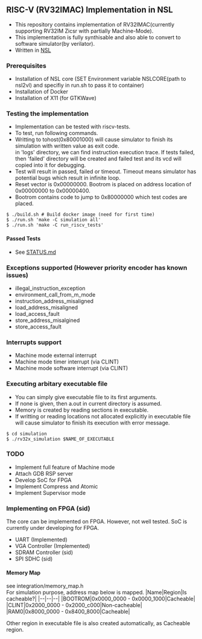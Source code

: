 ## RISC-V (RV32IMAC) Implementation in NSL
- This repository contains implementation of RV32IMAC(currently supporting RV32IM Zicsr with partially Machine-Mode).  
- This implementation is fully synthisable and also able to convert to software simulator(by verilator).  
- Written in [NSL](http://www.overtone.co.jp/products/and-the-nsl/)  

### Prerequisites
- Installation of NSL core (SET Environment variable NSLCORE(path to nsl2vl) and specifiy in run.sh to pass it to container)  
- Installation of Docker  
- Installation of X11 (for GTKWave)  

### Testing the implementation
- Implementation can be tested with riscv-tests.  
- To test, run following commands.  
- Writting to tohost(0x80001000) will cause simulator to finish its simulation with written value as exit code.  
in 'logs' directory, we can find instruction execution trace. If tests failed, then 'failed' directory will be created and failed test and its vcd will copied into it for debugging.  
- Test will result in passed, failed or timeout. Timeout means simulator has potential bugs which result in infinite loop.  
- Reset vector is 0x00000000. Bootrom is placed on address location of 0x00000000 to 0x00000400.
- Bootrom contains code to jump to 0x80000000 which test codes are placed.
```
$ ./build.sh # Build docker image (need for first time)
$ ./run.sh 'make -C simulation all'
$ ./run.sh 'make -C run_riscv_tests'
```

#### Passed Tests
- See [STATUS.md](STATUS.md)

### Exceptions supported (However priority encoder has known issues)
- illegal_instruction_exception
- environment_call_from_m_mode
- instruction_address_misaligned
- load_address_misaligned
- load_access_fault
- store_address_misalgined
- store_access_fault

### Interrupts support
- Machine mode external interrupt
- Machine mode timer interrupt (via CLINT)
- Machine mode software interrupt (via CLINT)

### Executing arbitary executable file
- You can simply give executable file to its first arguments.
- If none is given, then a.out in current directory is assumed.
- Memory is created by reading sections in executable.
- If writting or reading locations not allocated explicitly in executable file 
will cause simulator to finish its execution with error message.

``` 
$ cd simulation
$ ./rv32x_simulation $NAME_OF_EXECUTABLE
```

### TODO 
- Implement full feature of Machine mode
- Attach GDB RSP server
- Develop SoC for FPGA
- Implement Compress and Atomic
- Implement Supervisor mode

### Implementing on FPGA (sid)
The core can be implemented on FPGA.
However, not well tested. 
SoC is currently under developing for FPGA.
- UART 				(Implemented)
- VGA Controller	(Implemented)
- SDRAM Controller	(sid)
- SPI SDHC			(sid)
#### Memory Map
see integration/memory\_map.h  
For simulation purpose, address map below is mapped. 
|Name|Region|Is cacheable?|
|--|--|--|
|BOOTROM|0x0000\_0000 - 0x0000\_1000|Cacheable|
|CLINT|0x2000\_0000 - 0x2000\_c000|Non-cacheable|
|RAM0|0x8000\_0000 - 0x8400\_8000|Cacheable|

Other region in executable file is also created automatically, as Cacheable region.

